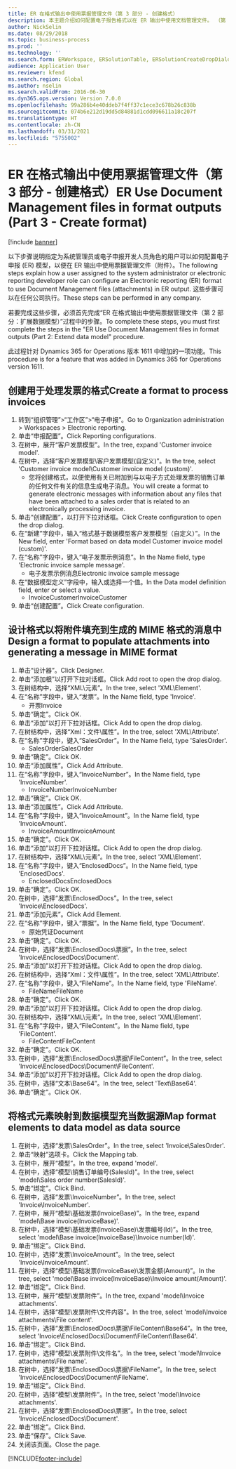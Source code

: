 ```yaml
---
title: ER 在格式输出中使用票据管理文件（第 3 部分 - 创建格式）
description: 本主题介绍如何配置电子报告格式以在 ER 输出中使用文档管理文件。 （第 3 部分）
author: NickSelin
ms.date: 08/29/2018
ms.topic: business-process
ms.prod: ''
ms.technology: ''
ms.search.form: ERWorkspace, ERSolutionTable, ERSolutionCreateDropDialog, EROperationDesigner, ERComponentTypeDropDialog
audience: Application User
ms.reviewer: kfend
ms.search.region: Global
ms.author: nselin
ms.search.validFrom: 2016-06-30
ms.dyn365.ops.version: Version 7.0.0
ms.openlocfilehash: 99a286b4e40ddeb7f4ff37c1ece3c678b26c838b
ms.sourcegitcommit: 074b6e212d19dd5d84881d1cdd096611a18c207f
ms.translationtype: HT
ms.contentlocale: zh-CN
ms.lasthandoff: 03/31/2021
ms.locfileid: "5755002"
---
```

# <a name="er-use-document-management-files-in-format-outputs-part-3---create-format"></a><span data-ttu-id="d0655-104">ER 在格式输出中使用票据管理文件（第 3 部分 - 创建格式）</span><span class="sxs-lookup"><span data-stu-id="d0655-104">ER Use Document Management files in format outputs (Part 3 - Create format)</span></span>

[!include [banner](../../includes/banner.md)]

<span data-ttu-id="d0655-105">以下步骤说明指定为系统管理员或电子申报开发人员角色的用户可以如何配置电子申报 (ER) 模型，以便在 ER 输出中使用票据管理文件（附件）。</span><span class="sxs-lookup"><span data-stu-id="d0655-105">The following steps explain how a user assigned to the system administrator or electronic reporting developer role can configure an Electronic reporting (ER) format to use Document Management files (attachments) in ER output.</span></span> <span data-ttu-id="d0655-106">这些步骤可以在任何公司执行。</span><span class="sxs-lookup"><span data-stu-id="d0655-106">These steps can be performed in any company.</span></span>

<span data-ttu-id="d0655-107">若要完成这些步骤，必须首先完成“ER 在格式输出中使用票据管理文件（第 2 部分：扩展数据模型）”过程中的步骤。</span><span class="sxs-lookup"><span data-stu-id="d0655-107">To complete these steps, you must first complete the steps in the "ER Use Document Management files in format outputs (Part 2: Extend data model" procedure.</span></span>

<span data-ttu-id="d0655-108">此过程针对 Dynamics 365 for Operations 版本 1611 中增加的一项功能。</span><span class="sxs-lookup"><span data-stu-id="d0655-108">This procedure is for a feature that was added in Dynamics 365 for Operations version 1611.</span></span>


## <a name="create-a-format-to-process-invoices"></a><span data-ttu-id="d0655-109">创建用于处理发票的格式</span><span class="sxs-lookup"><span data-stu-id="d0655-109">Create a format to process invoices</span></span>
1. <span data-ttu-id="d0655-110">转到“组织管理”>“工作区”>“电子申报”。</span><span class="sxs-lookup"><span data-stu-id="d0655-110">Go to Organization administration > Workspaces > Electronic reporting.</span></span>
2. <span data-ttu-id="d0655-111">单击“申报配置”。</span><span class="sxs-lookup"><span data-stu-id="d0655-111">Click Reporting configurations.</span></span>
3. <span data-ttu-id="d0655-112">在树中，展开“客户发票模型”。</span><span class="sxs-lookup"><span data-stu-id="d0655-112">In the tree, expand 'Customer invoice model'.</span></span>
4. <span data-ttu-id="d0655-113">在树中，选择“客户发票模型\客户发票模型(自定义)”。</span><span class="sxs-lookup"><span data-stu-id="d0655-113">In the tree, select 'Customer invoice model\Customer invoice model (custom)'.</span></span>
    * <span data-ttu-id="d0655-114">您将创建格式，以便使用有关已附加到与以电子方式处理发票的销售订单的任何文件有关的信息生成电子消息。</span><span class="sxs-lookup"><span data-stu-id="d0655-114">You will create a format to generate electronic messages with information about any files that have been attached to a sales order that is related to an electronically processing invoice.</span></span>  
5. <span data-ttu-id="d0655-115">单击“创建配置”，以打开下拉对话框。</span><span class="sxs-lookup"><span data-stu-id="d0655-115">Click Create configuration to open the drop dialog.</span></span>
6. <span data-ttu-id="d0655-116">在“新建”字段中，输入“格式基于数据模型客户发票模型（自定义）”。</span><span class="sxs-lookup"><span data-stu-id="d0655-116">In the New field, enter 'Format based on data model Customer invoice model (custom)'.</span></span>
7. <span data-ttu-id="d0655-117">在“名称”字段中，键入“电子发票示例消息”。</span><span class="sxs-lookup"><span data-stu-id="d0655-117">In the Name field, type 'Electronic invoice sample message'.</span></span>
    * <span data-ttu-id="d0655-118">电子发票示例消息</span><span class="sxs-lookup"><span data-stu-id="d0655-118">Electronic invoice sample message</span></span>  
8. <span data-ttu-id="d0655-119">在“数据模型定义”字段中，输入或选择一个值。</span><span class="sxs-lookup"><span data-stu-id="d0655-119">In the Data model definition field, enter or select a value.</span></span>
    * <span data-ttu-id="d0655-120">InvoiceCustomer</span><span class="sxs-lookup"><span data-stu-id="d0655-120">InvoiceCustomer</span></span>  
9. <span data-ttu-id="d0655-121">单击“创建配置”。</span><span class="sxs-lookup"><span data-stu-id="d0655-121">Click Create configuration.</span></span>

## <a name="design-a-format-to-populate-attachments-into-generating-a-message-in-mime-format"></a><span data-ttu-id="d0655-122">设计格式以将附件填充到生成的 MIME 格式的消息中</span><span class="sxs-lookup"><span data-stu-id="d0655-122">Design a format to populate attachments into generating a message in MIME format</span></span>
1. <span data-ttu-id="d0655-123">单击“设计器”。</span><span class="sxs-lookup"><span data-stu-id="d0655-123">Click Designer.</span></span>
2. <span data-ttu-id="d0655-124">单击“添加根”以打开下拉对话框。</span><span class="sxs-lookup"><span data-stu-id="d0655-124">Click Add root to open the drop dialog.</span></span>
3. <span data-ttu-id="d0655-125">在树结构中，选择“XML\元素”。</span><span class="sxs-lookup"><span data-stu-id="d0655-125">In the tree, select 'XML\Element'.</span></span>
4. <span data-ttu-id="d0655-126">在“名称”字段中，键入“发票”。</span><span class="sxs-lookup"><span data-stu-id="d0655-126">In the Name field, type 'Invoice'.</span></span>
    * <span data-ttu-id="d0655-127">开票</span><span class="sxs-lookup"><span data-stu-id="d0655-127">Invoice</span></span>  
5. <span data-ttu-id="d0655-128">单击“确定”。</span><span class="sxs-lookup"><span data-stu-id="d0655-128">Click OK.</span></span>
6. <span data-ttu-id="d0655-129">单击“添加”以打开下拉对话框。</span><span class="sxs-lookup"><span data-stu-id="d0655-129">Click Add to open the drop dialog.</span></span>
7. <span data-ttu-id="d0655-130">在树结构中，选择“Xml：文件\属性”。</span><span class="sxs-lookup"><span data-stu-id="d0655-130">In the tree, select 'XML\Attribute'.</span></span>
8. <span data-ttu-id="d0655-131">在“名称”字段中，键入“SalesOrder”。</span><span class="sxs-lookup"><span data-stu-id="d0655-131">In the Name field, type 'SalesOrder'.</span></span>
    * <span data-ttu-id="d0655-132">SalesOrder</span><span class="sxs-lookup"><span data-stu-id="d0655-132">SalesOrder</span></span>  
9. <span data-ttu-id="d0655-133">单击“确定”。</span><span class="sxs-lookup"><span data-stu-id="d0655-133">Click OK.</span></span>
10. <span data-ttu-id="d0655-134">单击“添加属性”。</span><span class="sxs-lookup"><span data-stu-id="d0655-134">Click Add Attribute.</span></span>
11. <span data-ttu-id="d0655-135">在“名称”字段中，键入“InvoiceNumber”。</span><span class="sxs-lookup"><span data-stu-id="d0655-135">In the Name field, type 'InvoiceNumber'.</span></span>
    * <span data-ttu-id="d0655-136">InvoiceNumber</span><span class="sxs-lookup"><span data-stu-id="d0655-136">InvoiceNumber</span></span>  
12. <span data-ttu-id="d0655-137">单击“确定”。</span><span class="sxs-lookup"><span data-stu-id="d0655-137">Click OK.</span></span>
13. <span data-ttu-id="d0655-138">单击“添加属性”。</span><span class="sxs-lookup"><span data-stu-id="d0655-138">Click Add Attribute.</span></span>
14. <span data-ttu-id="d0655-139">在“名称”字段中，键入“InvoiceAmount”。</span><span class="sxs-lookup"><span data-stu-id="d0655-139">In the Name field, type 'InvoiceAmount'.</span></span>
    * <span data-ttu-id="d0655-140">InvoiceAmount</span><span class="sxs-lookup"><span data-stu-id="d0655-140">InvoiceAmount</span></span>  
15. <span data-ttu-id="d0655-141">单击“确定”。</span><span class="sxs-lookup"><span data-stu-id="d0655-141">Click OK.</span></span>
16. <span data-ttu-id="d0655-142">单击“添加”以打开下拉对话框。</span><span class="sxs-lookup"><span data-stu-id="d0655-142">Click Add to open the drop dialog.</span></span>
17. <span data-ttu-id="d0655-143">在树结构中，选择“XML\元素”。</span><span class="sxs-lookup"><span data-stu-id="d0655-143">In the tree, select 'XML\Element'.</span></span>
18. <span data-ttu-id="d0655-144">在“名称”字段中，键入“EnclosedDocs”。</span><span class="sxs-lookup"><span data-stu-id="d0655-144">In the Name field, type 'EnclosedDocs'.</span></span>
    * <span data-ttu-id="d0655-145">EnclosedDocs</span><span class="sxs-lookup"><span data-stu-id="d0655-145">EnclosedDocs</span></span>  
19. <span data-ttu-id="d0655-146">单击“确定”。</span><span class="sxs-lookup"><span data-stu-id="d0655-146">Click OK.</span></span>
20. <span data-ttu-id="d0655-147">在树中，选择“发票\EnclosedDocs”。</span><span class="sxs-lookup"><span data-stu-id="d0655-147">In the tree, select 'Invoice\EnclosedDocs'.</span></span>
21. <span data-ttu-id="d0655-148">单击“添加元素”。</span><span class="sxs-lookup"><span data-stu-id="d0655-148">Click Add Element.</span></span>
22. <span data-ttu-id="d0655-149">在“名称”字段中，键入“票据”。</span><span class="sxs-lookup"><span data-stu-id="d0655-149">In the Name field, type 'Document'.</span></span>
    * <span data-ttu-id="d0655-150">原始凭证</span><span class="sxs-lookup"><span data-stu-id="d0655-150">Document</span></span>  
23. <span data-ttu-id="d0655-151">单击“确定”。</span><span class="sxs-lookup"><span data-stu-id="d0655-151">Click OK.</span></span>
24. <span data-ttu-id="d0655-152">在树中，选择“发票\EnclosedDocs\票据”。</span><span class="sxs-lookup"><span data-stu-id="d0655-152">In the tree, select 'Invoice\EnclosedDocs\Document'.</span></span>
25. <span data-ttu-id="d0655-153">单击“添加”以打开下拉对话框。</span><span class="sxs-lookup"><span data-stu-id="d0655-153">Click Add to open the drop dialog.</span></span>
26. <span data-ttu-id="d0655-154">在树结构中，选择“Xml：文件\属性”。</span><span class="sxs-lookup"><span data-stu-id="d0655-154">In the tree, select 'XML\Attribute'.</span></span>
27. <span data-ttu-id="d0655-155">在“名称”字段中，键入“FileName”。</span><span class="sxs-lookup"><span data-stu-id="d0655-155">In the Name field, type 'FileName'.</span></span>
    * <span data-ttu-id="d0655-156">FileName</span><span class="sxs-lookup"><span data-stu-id="d0655-156">FileName</span></span>  
28. <span data-ttu-id="d0655-157">单击“确定”。</span><span class="sxs-lookup"><span data-stu-id="d0655-157">Click OK.</span></span>
29. <span data-ttu-id="d0655-158">单击“添加”以打开下拉对话框。</span><span class="sxs-lookup"><span data-stu-id="d0655-158">Click Add to open the drop dialog.</span></span>
30. <span data-ttu-id="d0655-159">在树结构中，选择“XML\元素”。</span><span class="sxs-lookup"><span data-stu-id="d0655-159">In the tree, select 'XML\Element'.</span></span>
31. <span data-ttu-id="d0655-160">在“名称”字段中，键入“FileContent”。</span><span class="sxs-lookup"><span data-stu-id="d0655-160">In the Name field, type 'FileContent'.</span></span>
    * <span data-ttu-id="d0655-161">FileContent</span><span class="sxs-lookup"><span data-stu-id="d0655-161">FileContent</span></span>  
32. <span data-ttu-id="d0655-162">单击“确定”。</span><span class="sxs-lookup"><span data-stu-id="d0655-162">Click OK.</span></span>
33. <span data-ttu-id="d0655-163">在树中，选择“发票\EnclosedDocs\票据\FileContent”。</span><span class="sxs-lookup"><span data-stu-id="d0655-163">In the tree, select 'Invoice\EnclosedDocs\Document\FileContent'.</span></span>
34. <span data-ttu-id="d0655-164">单击“添加”以打开下拉对话框。</span><span class="sxs-lookup"><span data-stu-id="d0655-164">Click Add to open the drop dialog.</span></span>
35. <span data-ttu-id="d0655-165">在树中，选择“文本\Base64”。</span><span class="sxs-lookup"><span data-stu-id="d0655-165">In the tree, select 'Text\Base64'.</span></span>
36. <span data-ttu-id="d0655-166">单击“确定”。</span><span class="sxs-lookup"><span data-stu-id="d0655-166">Click OK.</span></span>

## <a name="map-format-elements-to-data-model-as-data-source"></a><span data-ttu-id="d0655-167">将格式元素映射到数据模型充当数据源</span><span class="sxs-lookup"><span data-stu-id="d0655-167">Map format elements to data model as data source</span></span>
1. <span data-ttu-id="d0655-168">在树中，选择“发票\SalesOrder”。</span><span class="sxs-lookup"><span data-stu-id="d0655-168">In the tree, select 'Invoice\SalesOrder'.</span></span>
2. <span data-ttu-id="d0655-169">单击“映射”选项卡。</span><span class="sxs-lookup"><span data-stu-id="d0655-169">Click the Mapping tab.</span></span>
3. <span data-ttu-id="d0655-170">在树中，展开“模型”。</span><span class="sxs-lookup"><span data-stu-id="d0655-170">In the tree, expand 'model'.</span></span>
4. <span data-ttu-id="d0655-171">在树中，选择“模型\销售订单编号(SalesId)”。</span><span class="sxs-lookup"><span data-stu-id="d0655-171">In the tree, select 'model\Sales order number(SalesId)'.</span></span>
5. <span data-ttu-id="d0655-172">单击“绑定”。</span><span class="sxs-lookup"><span data-stu-id="d0655-172">Click Bind.</span></span>
6. <span data-ttu-id="d0655-173">在树中，选择“发票\InvoiceNumber”。</span><span class="sxs-lookup"><span data-stu-id="d0655-173">In the tree, select 'Invoice\InvoiceNumber'.</span></span>
7. <span data-ttu-id="d0655-174">在树中，展开“模型\基础发票(InvoiceBase)”。</span><span class="sxs-lookup"><span data-stu-id="d0655-174">In the tree, expand 'model\Base invoice(InvoiceBase)'.</span></span>
8. <span data-ttu-id="d0655-175">在树中，选择“模型\基础发票(InvoiceBase)\发票编号(Id)”。</span><span class="sxs-lookup"><span data-stu-id="d0655-175">In the tree, select 'model\Base invoice(InvoiceBase)\Invoice number(Id)'.</span></span>
9. <span data-ttu-id="d0655-176">单击“绑定”。</span><span class="sxs-lookup"><span data-stu-id="d0655-176">Click Bind.</span></span>
10. <span data-ttu-id="d0655-177">在树中，选择“发票\InvoiceAmount”。</span><span class="sxs-lookup"><span data-stu-id="d0655-177">In the tree, select 'Invoice\InvoiceAmount'.</span></span>
11. <span data-ttu-id="d0655-178">在树中，选择“模型\基础发票(InvoiceBase)\发票金额(Amount)”。</span><span class="sxs-lookup"><span data-stu-id="d0655-178">In the tree, select 'model\Base invoice(InvoiceBase)\Invoice amount(Amount)'.</span></span>
12. <span data-ttu-id="d0655-179">单击“绑定”。</span><span class="sxs-lookup"><span data-stu-id="d0655-179">Click Bind.</span></span>
13. <span data-ttu-id="d0655-180">在树中，展开“模型\发票附件”。</span><span class="sxs-lookup"><span data-stu-id="d0655-180">In the tree, expand 'model\Invoice attachments'.</span></span>
14. <span data-ttu-id="d0655-181">在树中，选择“模型\发票附件\文件内容”。</span><span class="sxs-lookup"><span data-stu-id="d0655-181">In the tree, select 'model\Invoice attachments\File content'.</span></span>
15. <span data-ttu-id="d0655-182">在树中，选择“发票\EnclosedDocs\票据\FileContent\Base64”。</span><span class="sxs-lookup"><span data-stu-id="d0655-182">In the tree, select 'Invoice\EnclosedDocs\Document\FileContent\Base64'.</span></span>
16. <span data-ttu-id="d0655-183">单击“绑定”。</span><span class="sxs-lookup"><span data-stu-id="d0655-183">Click Bind.</span></span>
17. <span data-ttu-id="d0655-184">在树中，选择“模型\发票附件\文件名”。</span><span class="sxs-lookup"><span data-stu-id="d0655-184">In the tree, select 'model\Invoice attachments\File name'.</span></span>
18. <span data-ttu-id="d0655-185">在树中，选择“发票\EnclosedDocs\票据\FileName”。</span><span class="sxs-lookup"><span data-stu-id="d0655-185">In the tree, select 'Invoice\EnclosedDocs\Document\FileName'.</span></span>
19. <span data-ttu-id="d0655-186">单击“绑定”。</span><span class="sxs-lookup"><span data-stu-id="d0655-186">Click Bind.</span></span>
20. <span data-ttu-id="d0655-187">在树中，选择“模型\发票附件”。</span><span class="sxs-lookup"><span data-stu-id="d0655-187">In the tree, select 'model\Invoice attachments'.</span></span>
21. <span data-ttu-id="d0655-188">在树中，选择“发票\EnclosedDocs\票据”。</span><span class="sxs-lookup"><span data-stu-id="d0655-188">In the tree, select 'Invoice\EnclosedDocs\Document'.</span></span>
22. <span data-ttu-id="d0655-189">单击“绑定”。</span><span class="sxs-lookup"><span data-stu-id="d0655-189">Click Bind.</span></span>
23. <span data-ttu-id="d0655-190">单击“保存”。</span><span class="sxs-lookup"><span data-stu-id="d0655-190">Click Save.</span></span>
24. <span data-ttu-id="d0655-191">关闭该页面。</span><span class="sxs-lookup"><span data-stu-id="d0655-191">Close the page.</span></span>



[!INCLUDE[footer-include](../../../../includes/footer-banner.md)]